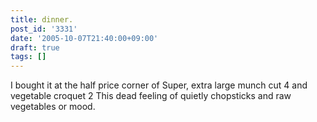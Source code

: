 ```yaml
---
title: dinner.
post_id: '3331'
date: '2005-10-07T21:40:00+09:00'
draft: true
tags: []
---
```


I bought it at the half price corner of Super, extra large munch cut 4 and vegetable croquet 2 This dead feeling of quietly chopsticks and raw vegetables or mood.

